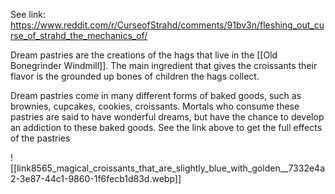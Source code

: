 See link: https://www.reddit.com/r/CurseofStrahd/comments/91bv3n/fleshing_out_curse_of_strahd_the_mechanics_of/

Dream pastries are the creations of the hags that live in the [[Old Bonegrinder Windmill]]. The main ingredient that gives the croissants their flavor is the grounded up bones of children the hags collect. 

Dream pastries come in many different forms of baked goods, such as brownies, cupcakes, cookies, croissants. Mortals who consume these pastries are said to have wonderful dreams, but have the chance to develop an addiction to these baked goods. See the link above to get the full effects of the pastries

![[link8565_magical_croissants_that_are_slightly_blue_with_golden__7332e4a2-3e87-44c1-9860-1f6fecb1d83d.webp]]